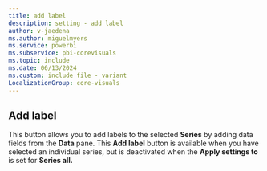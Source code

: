 ```yaml
---
title: add label
description: setting - add label
author: v-jaedena
ms.author: miguelmyers
ms.service: powerbi
ms.subservice: pbi-corevisuals
ms.topic: include
ms.date: 06/13/2024
ms.custom: include file - variant
LocalizationGroup: core-visuals
---
```

## Add label

This button allows you to add labels to the selected **Series** by adding data fields from the **Data** pane. This **Add label** button is available when you have selected an individual series, but is deactivated when the **Apply settings to** is set for **Series all.**
